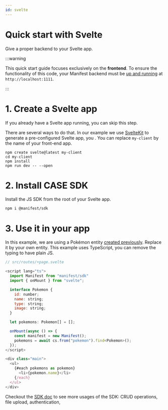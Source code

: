 ```yaml
---
id: svelte
---
```


# Quick start with Svelte

Give a proper backend to your Svelte app.

:::warning

This quick start guide focuses exclusively on the **frontend**. To ensure the functionality of this code, your Manifest backend must be [up and running](install.md) at `http://localhost:1111`.

:::

# 1. Create a Svelte app

If you already have a Svelte app running, you can skip this step.

There are several ways to do that. In our example we use [SvelteKit](https://kit.svelte.dev/) to generate a pre-configured Svelte app, you . You can replace `my-client` by the name of your front-end app.

```
npm create svelte@latest my-client
cd my-client
npm install
npm run dev -- --open
```

# 2. Install CASE SDK

Install the JS SDK from the root of your Svelte app.

```
npm i @manifest/sdk
```

# 3. Use it in your app

In this example, we are using a Pokémon entity [created previously](entities.md). Replace it by your own entity. This example uses TypeScript, you can remove the typing to have plain JS.

```js
// src/routes/+page.svelte

<script lang="ts">
  import Manifest from "manifest/sdk"
  import { onMount } from "svelte";

  interface Pokemon {
    id: number;
    name: string;
    type: string;
    image: string;
  }

  let pokemons: Pokemon[] = [];

  onMount(async () => {
    const manifest = new Manifest();
    pokemons = await cs.from("pokemon").find<Pokemon>();
  });
</script>

<div class="main">
  <ul>
    {#each pokemons as pokemon}
      <li>{pokemon.name}</li>
    {/each}
  </ul>
</div>

```

Checkout the [SDK doc](connect.md) to see more usages of the SDK: CRUD operations, file upload, authentication,

